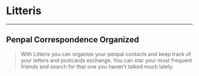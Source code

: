 # Litteris
---
## Penpal Correspondence Organized

> With Litteris you can organize your penpal contacts and keep track of your letters and postcards exchange.
> You can star your most frequent friends and search for that one you haven't talked much lately.
